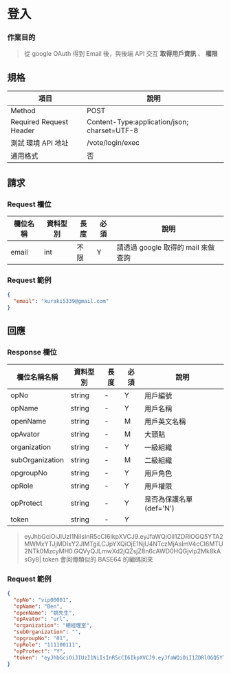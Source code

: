 # 登入

### 作業目的

> 從 google OAuth 得到 Email 後，與後端 API 交互 **取得用戶資訊** 、 **權限**

## 規格

| 項目                    | 說明                                         |
| ----------------------- | -------------------------------------------- |
| Method                  | POST                                         |
| Required Request Header | Content-Type:application/json; charset=UTF-8 |
| 測試 環境 API 地址      | /vote/login/exec                             |
| 通用格式                | 否                                           |

## 請求

### Request 欄位

| 欄位名稱 | 資料型別 | 長度 | 必須 | 說明                               |
| -------- | -------- | ---- | ---- | ---------------------------------- |
| email    | int      | 不限 | Y    | 請透過 google 取得的 mail 來做查詢 |

### Request 範例

```json
{
  "email": "kuraki5339@gmail.com"
}
```

## 回應

### Response 欄位

| 欄位名稱名稱    | 資料型別 | 長度 | 必須 | 說明                     |
| --------------- | -------- | ---- | ---- | ------------------------ |
| opNo            | string   | -    | Y    | 用戶編號                 |
| opName          | string   | -    | Y    | 用戶名稱                 |
| openName        | string   | -    | M    | 用戶英文名稱             |
| opAvator        | string   | -    | M    | 大頭貼                   |
| organization    | string   | -    | Y    | 一級組織                 |
| subOrganization | string   | -    | M    | 二級組織                 |
| opgroupNo       | string   | -    | Y    | 用戶角色                 |
| opRole          | string   | -    | Y    | 用戶權限                 |
| opProtect       | string   | -    | Y    | 是否為保護名單 (def='N') |
| token           | string   | -    | Y    |                          |

> eyJhbGciOiJIUzI1NiIsInR5cCI6IkpXVCJ9.eyJfaWQiOiI1ZDRlOGQ5YTA2MWMxYTJjMDIxY2JlMTgiLCJpYXQiOjE1NjU4NTczMjAsImV4cCI6MTU2NTk0MzcyMH0.GQVyQJLmwXd2jQZsjZ8n6cAWD0HQGjvlp2Mk8kAsGy8|
> token 會回傳類似的 BASE64 的編碼回來

### Request 範例

```json
{
  "opNo": "vip00001",
  "opName": "Ben",
  "openName": "姚先生",
  "opAvator": "url",
  "organization": "總經理室",
  "subOrganization": "",
  "opgroupNo": "01",
  "opRole": "111100111",
  "opProtect": "Y",
  "token": "eyJhbGciOiJIUzI1NiIsInR5cCI6IkpXVCJ9.eyJfaWQiOiI1ZDRlOGQ5YTA2MWMxYTJjMDIxY2JlMTgiLCJpYXQiOjE1NjU4NTczMjAsImV4cCI6MTU2NTk0MzcyMH0.GQVyQJLmwXd2jQZsjZ8n6cAWD0HQGjvlp2Mk8kAsGy8|"
}
```
